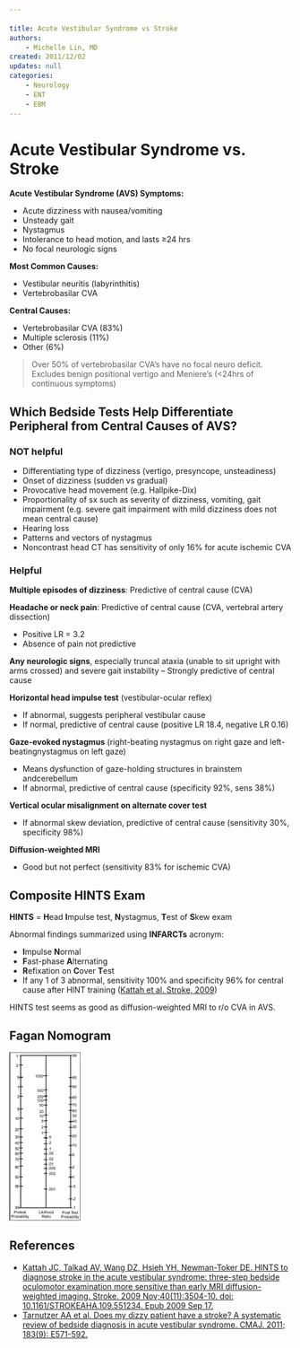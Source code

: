 ```yaml
---

title: Acute Vestibular Syndrome vs Stroke
authors:
    - Michelle Lin, MD
created: 2011/12/02
updates: null
categories:
    - Neurology
    - ENT
    - EBM
---
```


# Acute Vestibular Syndrome vs. Stroke

**Acute Vestibular Syndrome (AVS) Symptoms:**

- Acute dizziness with nausea/vomiting
- Unsteady gait
- Nystagmus
- Intolerance to head motion, and lasts ≥24 hrs
- No focal neurologic signs

**Most Common Causes:**

- Vestibular neuritis (labyrinthitis)
- Vertebrobasilar CVA 

**Central Causes:**

- Vertebrobasilar CVA (83%)
- Multiple sclerosis (11%)
- Other (6%) 

> Over 50% of vertebrobasilar CVA’s have no focal neuro deficit.
> Excludes benign positional vertigo and Meniere’s (&lt;24hrs of continuous symptoms)

## Which Bedside Tests Help Differentiate Peripheral from Central Causes of AVS? 

### NOT helpful

- Differentiating type of dizziness (vertigo, presyncope, unsteadiness)
- Onset of dizziness (sudden vs gradual)
- Provocative head movement (e.g. Hallpike-Dix)
- Proportionality of sx such as severity of dizziness, vomiting, gait impairment (e.g. severe gait impairment with mild dizziness does not mean central cause)
- Hearing loss
- Patterns and vectors of nystagmus
- Noncontrast head CT has sensitivity of only 16% for acute ischemic CVA

### Helpful

**Multiple episodes of dizziness**: Predictive of central cause (CVA)

**Headache or neck pain**: Predictive of central cause (CVA, vertebral artery dissection)

- Positive LR = 3.2
- Absence of pain not predictive

**Any neurologic signs**, especially truncal ataxia (unable to sit upright with arms crossed) and severe gait instability 
– Strongly predictive of central cause

**Horizontal head impulse test** (vestibular-ocular reflex)

- If abnormal, suggests peripheral vestibular cause
- If normal, predictive of central cause (positive LR 18.4, negative LR 0.16)

**Gaze-evoked nystagmus** (right-beating nystagmus on right gaze and left-beatingnystagmus on left gaze)

- Means dysfunction of gaze-holding structures in brainstem andcerebellum
- If abnormal, predictive of central cause (specificity 92%, sens 38%) 

**Vertical ocular misalignment on alternate cover test**

- If abnormal skew deviation, predictive of central cause (sensitivity 30%, specificity 98%)

**Diffusion-weighted MRI**

- Good but not perfect (sensitivity 83% for ischemic CVA)

## Composite HINTS Exam

**HINTS** = **H**ead **I**mpulse test, **N**ystagmus, **T**est of **S**kew exam

Abnormal findings summarized using **INFARCTs** acronym:

- **I**mpulse **N**ormal 
- **F**ast-phase **A**lternating 
- **R**efixation on **C**over **T**est 
- If any 1 of 3 abnormal, sensitivity 100% and specificity 96% for central cause after HINT training ([Kattah et al. Stroke, 2009](https://www.ncbi.nlm.nih.gov/pubmed/?term=19762709))

HINTS test seems as good as diffusion-weighted MRI to r/o CVA in AVS. 

## Fagan Nomogram

![](image-1.png) 

## References

- [Kattah JC, Talkad AV, Wang DZ, Hsieh YH, Newman-Toker DE. HINTS to diagnose stroke in the acute vestibular syndrome: three-step bedside oculomotor examination more sensitive than early MRI diffusion-weighted imaging. Stroke. 2009 Nov;40(11):3504-10. doi: 10.1161/STROKEAHA.109.551234. Epub 2009 Sep 17.](https://www.ncbi.nlm.nih.gov/pubmed/?term=19762709)
- [Tarnutzer AA et al. Does my dizzy patient have a stroke? A systematic review of bedside diagnosis in acute vestibular syndrome. CMAJ. 2011; 183(9): E571-592.](https://www.ncbi.nlm.nih.gov/pubmed/?term=21576300)
